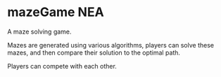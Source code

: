 # mazeGame NEA

A maze solving game.

Mazes are generated using various algorithms, players can solve these mazes, and then compare their solution to the optimal path.

Players can compete with each other.
